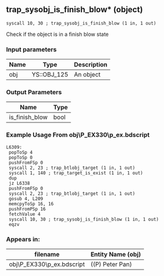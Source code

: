 ## trap_sysobj_is_finish_blow* (object)

`syscall 10, 30 ; trap_sysobj_is_finish_blow (1 in, 1 out)`

Check if the object is in a finish blow state

### Input parameters
| Name | Type | Description
|------|------|------------
| obj   | YS::OBJ_125   | An object


### Output Parameters
| Name | Type
|------|-----
| is_finish_blow   | bool   
### Example Usage From obj\P_EX330\p_ex.bdscript
```plaintext
L6309:
 popToSp 4
 popToSp 0
 pushFromFSp 0
 syscall 2, 23 ; trap_btlobj_target (1 in, 1 out)
 syscall 1, 140 ; trap_target_is_exist (1 in, 1 out)
 dup 
 jz L6338
 pushFromFSp 0
 syscall 2, 23 ; trap_btlobj_target (1 in, 1 out)
 gosub 4, L209
 memcpyToSp 16, 16
 pushFromPSp 16
 fetchValue 4
 syscall 10, 30 ; trap_sysobj_is_finish_blow (1 in, 1 out)
 eqzv
```


### Appears in:
| filename | Entity Name (obj)
|----------|-------------
| obj\P_EX330\p_ex.bdscript       | ((P) Peter Pan)          



